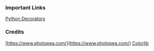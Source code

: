 ### Important Links

[Python Decorators](https://www.datacamp.com/community/tutorials/decorators-python)

### Credits

[https://www.photopea.com/](https://www.photopea.com/)
[Colorlib](https://colorlib.com/)